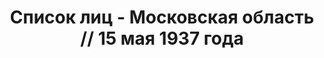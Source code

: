 ---
title: Список лиц - Московская область // 15 мая 1937 года
description: РГАСПИ, ф.17, оп.171, дело 409, лист 139
images:
- /disk/pictures/v01/17-171-409-139.jpg
- /disk/pictures/v01/17-171-409-140.jpg
- /disk/pictures/v01/17-171-409-141.jpg
- /disk/pictures/v01/17-171-409-142.jpg
- /disk/pictures/v01/17-171-409-143.jpg
- /disk/pictures/v01/17-171-409-144.jpg
---